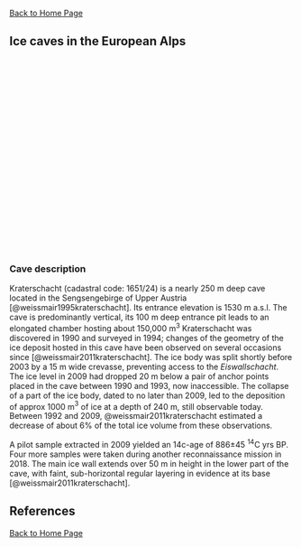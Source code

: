 [Back to Home Page](https://tr1813.github.io/ancient-ice-in-austria/descriptions/index.html)

<link rel="stylesheet" href="https://unpkg.com/leaflet@1.6.0/dist/leaflet.css"
   integrity="sha512-xwE/Az9zrjBIphAcBb3F6JVqxf46+CDLwfLMHloNu6KEQCAWi6HcDUbeOfBIptF7tcCzusKFjFw2yuvEpDL9wQ=="
   crossorigin=""/> 
     <!-- Make sure you put this AFTER Leaflet's CSS -->
 <script src="https://unpkg.com/leaflet@1.6.0/dist/leaflet.js"
   integrity="sha512-gZwIG9x3wUXg2hdXF6+rVkLF/0Vi9U8D2Ntg4Ga5I5BZpVkVxlJWbSQtXPSiUTtC0TjtGOmxa1AJPuV0CPthew=="
   crossorigin=""></script>
   
<div id= "themap">
<h2>Ice caves in the European Alps</h2>
<div id="mapid"></div>

<style type="text/css">
   #mapid { height: 340px; }
</style>

</div>
  <script src='../scripts/map_box.js'  type="text/javascript"></script>  
</div>
 
### Cave description


Kraterschacht (cadastral code: 1651/24) is a nearly 250 m deep cave located in the Sengsengebirge of Upper Austria [@weissmair1995kraterschacht]. 
Its entrance elevation is 1530 m a.s.l.
The cave is predominantly vertical, its 100 m deep entrance pit leads to an elongated chamber hosting about 150,000 m$^3$
Kraterschacht was discovered in 1990 and surveyed in 1994; changes of the geometry of the ice deposit hosted in this cave have been observed on several occasions since [@weissmair2011kraterschacht].
The ice body was split shortly before 2003 by a 15 m wide crevasse, preventing access to the _Eiswallschacht_.
The ice level in 2009 had dropped 20 m below a pair of anchor points placed in the cave between 1990 and 1993, now inaccessible. 
The collapse of a part of the ice body, dated to no later than 2009, led to the deposition of approx 1000 m$^3$ of ice at a depth of 240 m, still observable today. 
Between 1992 and 2009, @weissmair2011kraterschacht estimated a decrease of about 6% of the total ice volume  from these observations.

A pilot sample extracted in 2009 yielded an 14c-age of 886±45 $^{14}$C yrs BP. 
Four more samples were taken during another reconnaissance mission in 2018. 
The main ice wall extends over 50 m in height in the lower part of the cave, with faint, sub-horizontal regular layering in evidence at its base [@weissmair2011kraterschacht].

## References

[Back to Home Page](https://tr1813.github.io/ancient-ice-in-austria/descriptions/index.html)

